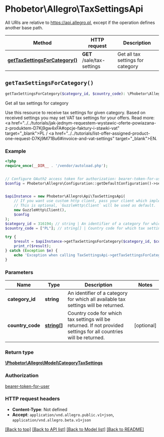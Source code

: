 # Phobetor\Allegro\TaxSettingsApi

All URIs are relative to https://api.allegro.pl, except if the operation defines another base path.

| Method | HTTP request | Description |
| ------------- | ------------- | ------------- |
| [**getTaxSettingsForCategory()**](TaxSettingsApi.md#getTaxSettingsForCategory) | **GET** /sale/tax-settings | Get all tax settings for category |


## `getTaxSettingsForCategory()`

```php
getTaxSettingsForCategory($category_id, $country_code): \Phobetor\Allegro\Model\CategoryTaxSettings
```

Get all tax settings for category

Use this resource to receive tax settings for given category. Based on received settings you may set VAT tax settings for your offers. Read more: <a href=\"../../tutorials/jak-jednym-requestem-wystawic-oferte-powiazana-z-produktem-D7Kj9gw4xFA#opcje-faktury-i-stawki-vat\" target=\"_blank\">PL</a> / <a href=\"../../tutorials/list-offer-assigned-product-one-request-D7Kj9M71Bu6#invoice-and-vat-settings\" target=\"_blank\">EN</a>.

### Example

```php
<?php
require_once(__DIR__ . '/vendor/autoload.php');


// Configure OAuth2 access token for authorization: bearer-token-for-user
$config = Phobetor\Allegro\Configuration::getDefaultConfiguration()->setAccessToken('YOUR_ACCESS_TOKEN');


$apiInstance = new Phobetor\Allegro\Api\TaxSettingsApi(
    // If you want use custom http client, pass your client which implements `GuzzleHttp\ClientInterface`.
    // This is optional, `GuzzleHttp\Client` will be used as default.
    new GuzzleHttp\Client(),
    $config
);
$category_id = 316194; // string | An identifier of a category for which all available tax settings will be returned.
$country_code = ["PL"]; // string[] | Country code for which tax settings will be returned. If not provided settings for all countries will be returned.

try {
    $result = $apiInstance->getTaxSettingsForCategory($category_id, $country_code);
    print_r($result);
} catch (Exception $e) {
    echo 'Exception when calling TaxSettingsApi->getTaxSettingsForCategory: ', $e->getMessage(), PHP_EOL;
}
```

### Parameters

| Name | Type | Description  | Notes |
| ------------- | ------------- | ------------- | ------------- |
| **category_id** | **string**| An identifier of a category for which all available tax settings will be returned. | |
| **country_code** | [**string[]**](../Model/string.md)| Country code for which tax settings will be returned. If not provided settings for all countries will be returned. | [optional] |

### Return type

[**\Phobetor\Allegro\Model\CategoryTaxSettings**](../Model/CategoryTaxSettings.md)

### Authorization

[bearer-token-for-user](../../README.md#bearer-token-for-user)

### HTTP request headers

- **Content-Type**: Not defined
- **Accept**: `application/vnd.allegro.public.v1+json`, `application/vnd.allegro.beta.v1+json`

[[Back to top]](#) [[Back to API list]](../../README.md#endpoints)
[[Back to Model list]](../../README.md#models)
[[Back to README]](../../README.md)
